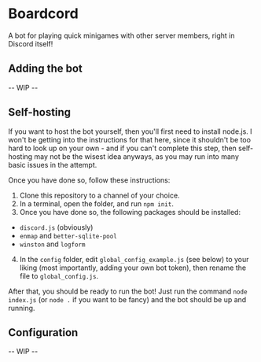# Boardcord
A bot for playing quick minigames with other server members, right in Discord itself!

## Adding the bot
-- WIP --

## Self-hosting
If you want to host the bot yourself, then you'll first need to install node.js. I won't be getting into the instructions for that here, since it shouldn't be too hard to look up on your own - and if you can't complete this step, then self-hosting may not be the wisest idea anyways, as you may run into many basic issues in the attempt.

Once you have done so, follow these instructions:
1. Clone this repository to a channel of your choice.
2. In a terminal, open the folder, and run `npm init`.
3. Once you have done so, the following packages should be installed:
 * `discord.js` (obviously)
 * `enmap` and `better-sqlite-pool`
 * `winston` and `logform`
4. In the `config` folder, edit `global_config_example.js` (see below) to your liking (most importantly, adding your own bot token), then rename the file to `global_config.js`.

After that, you should be ready to run the bot! Just run the command `node index.js` (or `node .` if you want to be fancy) and the bot should be up and running.

## Configuration
-- WIP --
